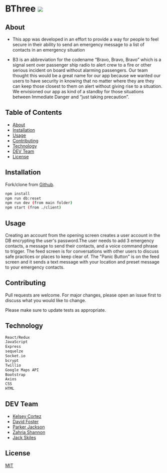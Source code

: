 # BThree ![](favicon.ico)

## About

* This app was developed in an effort to provide a way for people to feel secure in their ability to send an emergency message to a list of contacts in an emergency situation

* B3 is an abbreviation for the codename “Bravo, Bravo, Bravo” which is a signal sent over passenger ship radio to alert crew to a fire or other serious incident on board without alarming passengers. Our team thought this would be a great name for our app because we wanted our users to have security in knowing that no matter where they are they can keep those closest to them on alert without giving rise to a situation. We envisioned our app as kind of a standby for those situations between Immediate Danger and “just taking precaution”.

## Table of Contents

* [About](#about)
* [Installation](#installation)
* [Usage](#usage)
* [Contributing](#contributing)
* [Technology](#technology)
* [DEV Team](#dev)
* [License](#license)


## Installation

Fork/clone from [Github](https://github.com/JackSkiles/BThree).


```bash
npm install
npm run db:reset
npm run dev (from main folder)
npm start (from ./client)
```


## Usage

Creating an account from the opening screen creates a user account in the DB encrypting the user's password.The user needs to add 3 emergency contacts, a message to send their contacts, and a voice command phrase to trigger. The feed screen is for conversations with other users to discuss safe practices or places to keep clear of. The "Panic Button" is on the feed screen and it sends a text message with your location and preset message to your emergency contacts.


## Contributing

Pull requests are welcome. For major changes, please open an issue first to discuss what you would like to change.

Please make sure to update tests as appropriate.


## Technology

```bash
React/Redux
JavaScript
Express
sequelze
Socket.io
bcrypt
Twillio
Google Maps API
Bootstrap
Axios
CSS
HTML

```


## DEV Team

- [Kelsey Cortez](https://github.com/KelseyCortez)
- [David Foster](https://github.com/dlfosterii)
- [Parker Jackson](https://github.com/parkerjacks)
- [Zahria Shannon](https://github.com/zahriazoey)
- [Jack Skiles](https://github.com/JackSkiles)




## License
[MIT](https://choosealicense.com/licenses/mit/)